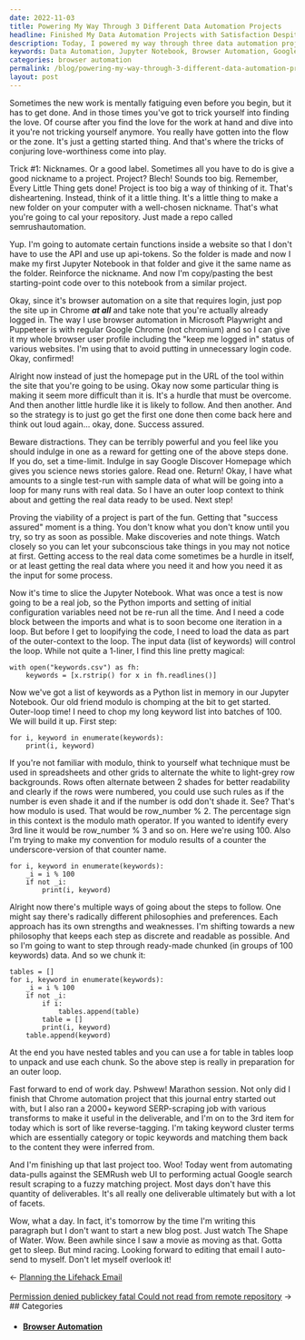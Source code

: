 ```yaml
---
date: 2022-11-03
title: Powering My Way Through 3 Different Data Automation Projects
headline: Finished My Data Automation Projects with Satisfaction Despite Mental Fatigue
description: Today, I powered my way through three data automation projects, using tricks to make the work more enjoyable and browser automation to avoid extra steps. I sliced a Jupyter Notebook, loaded data, and used a modulo technique to chop a long keyword list into batches of 100. Despite feeling mentally fatigued, I finished the day with a sense of satisfaction. Read more to learn how I overcame hurdles and proved the viability of the project.
keywords: Data Automation, Jupyter Notebook, Browser Automation, Google Chrome, User Profile, SEMRush, SERP-Scraping, Keyword List, Modulo Technique, Fuzzy Matching
categories: browser automation
permalink: /blog/powering-my-way-through-3-different-data-automation-projects/
layout: post
---
```



Sometimes the new work is mentally fatiguing even before you begin, but it has
to get done. And in those times you've got to trick yourself into finding the
love. Of course after you find the love for the work at hand and dive into it
you're not tricking yourself anymore. You really have gotten into the flow or
the zone. It's just a getting started thing. And that's where the tricks of
conjuring love-worthiness come into play.

Trick #1: Nicknames. Or a good label. Sometimes all you have to do is give a
good nickname to a project. Project? Blech! Sounds too big. Remember, Every
Little Thing gets done! Project is too big a way of thinking of it. That's
disheartening. Instead, think of it a little thing.  It's a little thing to
make a new folder on your computer with a well-chosen nickname. That's what
you're going to cal your repository. Just made a repo called semrushautomation.

Yup. I'm going to automate certain functions inside a website so that I don't
have to use the API and use up api-tokens. So the folder is made and now I make
my first Jupyter Notebook in that folder and give it the same name as the
folder. Reinforce the nickname. And now I'm copy/pasting the best
starting-point code over to this notebook from a similar project.

Okay, since it's browser automation on a site that requires login, just pop the
site up in Chrome ***at all*** and take note that you're actually already
logged in. The way I use browser automation in Microsoft Playwright and
Puppeteer is with regular Google Chrome (not chromium) and so I can give it my
whole browser user profile including the "keep me logged in" status of various
websites. I'm using that to avoid putting in unnecessary login code. Okay,
confirmed!

Alright now instead of just the homepage put in the URL of the tool within the
site that you're going to be using. Okay now some particular thing is making it
seem more difficult than it is. It's a hurdle that must be overcome. And then
another little hurdle like it is likely to follow. And then another. And so the
strategy is to just go get the first one done then come back here and think out
loud again... okay, done. Success assured.

Beware distractions. They can be terribly powerful and you feel like you should
indulge in one as a reward for getting one of the above steps done. If you do,
set a time-limit. Indulge in say Google Discover Homepage which gives you
science news stories galore. Read one. Return! Okay, I have what amounts to a
single test-run with sample data of what will be going into a loop for many
runs with real data. So I have an outer loop context to think about and getting
the real data ready to be used. Next step!

Proving the viability of a project is part of the fun. Getting that "success
assured" moment is a thing. You don't know what you don't know until you try,
so try as soon as possible. Make discoveries and note things. Watch closely so
you can let your subconscious take things in you may not notice at first.
Getting access to the real data come sometimes be a hurdle in itself, or at
least getting the real data where you need it and how you need it as the input
for some process.

Now it's time to slice the Jupyter Notebook. What was once a test is now going
to be a real job, so the Python imports and setting of initial configuration
variables need not be re-run all the time. And I need a code block between the
imports and what is to soon become one iteration in a loop. But before I get to
loopifying the code, I need to load the data as part of the outer-context to
the loop. The input data (list of keywords) will control the loop. While not
quite a 1-liner, I find this line pretty magical:

    with open("keywords.csv") as fh:
        keywords = [x.rstrip() for x in fh.readlines()]

Now we've got a list of keywords as a Python list in memory in our Jupyter
Notebook. Our old friend modulo is chomping at the bit to get started.
Outer-loop time! I need to chop my long keyword list into batches of 100. We
will build it up. First step:

    for i, keyword in enumerate(keywords):
        print(i, keyword)

If you're not familiar with modulo, think to yourself what technique must be
used in spreadsheets and other grids to alternate the white to light-grey row
backgrounds. Rows often alternate between 2 shades for better readability and
clearly if the rows were numbered, you could use such rules as if the number is
even shade it and if the number is odd don't shade it. See? That's how modulo
is used. That would be row_number % 2. The percentage sign in this context is
the modulo math operator. If you wanted to identify every 3rd line it would be
row_number % 3 and so on. Here we're using 100. Also I'm trying to make my
convention for modulo results of a counter the underscore-version of that
counter name.

    for i, keyword in enumerate(keywords):
        _i = i % 100
        if not _i:
            print(i, keyword)

Alright now there's multiple ways of going about the steps to follow. One might
say there's radically different philosophies and preferences. Each approach has
its own strengths and weaknesses. I'm shifting towards a new philosophy that
keeps each step as discrete and readable as possible. And so I'm going to want
to step through ready-made chunked (in groups of 100 keywords) data. And so we
chunk it:

    tables = []
    for i, keyword in enumerate(keywords):
        _i = i % 100
        if not _i:
            if i:
                tables.append(table)
            table = []
            print(i, keyword)
        table.append(keyword)

At the end you have nested tables and you can use a for table in tables loop to
unpack and use each chunk. So the above step is really in preparation for an
outer loop.

Fast forward to end of work day. Pshwew! Marathon session. Not only did I
finish that Chrome automation project that this journal entry started out with,
but I also ran a 2000+ keyword SERP-scraping job with various transforms to
make it useful in the deliverable, and I'm on to the 3rd item for today which
is sort of like reverse-tagging. I'm taking keyword cluster terms which are
essentially category or topic keywords and matching them back to the content
they were inferred from.

And I'm finishing up that last project too. Woo! Today went from automating
data-pulls against the SEMRush web UI to performing actual Google search result
scraping to a fuzzy matching project. Most days don't have this quantity of
deliverables. It's all really one deliverable ultimately but with a lot of
facets.

Wow, what a day. In fact, it's tomorrow by the time I'm writing this paragraph
but I don't want to start a new blog post. Just watch The Shape of Water. Wow.
Been awhile since I saw a movie as moving as that. Gotta get to sleep. But mind
racing. Looking forward to editing that email I auto-send to myself. Don't let
myself overlook it!


<div class="arrow-links"><div class="post-nav-prev"><span class="arrow">&larr;&nbsp;</span><a href="/blog/planning-the-lifehack-email/">Planning the Lifehack Email</a></div> &nbsp; <div class="post-nav-next"><a href="/blog/permission-denied-publickey-fatal-could-not-read-from-remote-repository/">Permission denied publickey fatal Could not read from remote repository</a><span class="arrow">&nbsp;&rarr;</span></div></div>
## Categories

<ul>
<li><h4><a href='/browser-automation/'>Browser Automation</a></h4></li></ul>